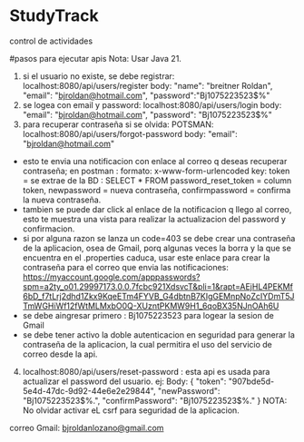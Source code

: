 # StudyTrack
control de actividades

#pasos para ejecutar apis
Nota: Usar Java 21.
1. si el usuario no existe, se debe registrar: localhost:8080/api/users/register   body: "name": "breitner Roldan", "email": "bjroldan@hotmail.com", "password":"Bj1075223523$%"
2. se logea con email y password: localhost:8080/api/users/login  body: "email": "bjroldan@hotmail.com", "password": "Bj1075223523$%"
3. para recuperar contraseña si se olvida: POTSMAN: localhost:8080/api/users/forgot-password  body: "email": "bjroldan@hotmail.com"
- esto te envia una notificacion con enlace al correo q deseas recuperar contraseña;  en postman : formato: x-www-form-urlencoded  key: token = se extrae de la BD : SELECT * FROM password_reset_token = column token, newpassword = nueva contraseña, confirmpassword = confirma la nueva contraseña.
- tambien se puede dar click al enlace de la notificacion q llego al correo, esto te muestra una vista para realizar la actualizacion del password y confirmacion. 
- si por alguna razon se lanza un code=403 se debe crear una contraseña de la aplicacion, osea de Gmail, porq algunas veces la borra y la que se encuentra en el .properties caduca, usar este enlace para crear la contraseña para el correo que envia las notificaciones: https://myaccount.google.com/apppasswords?spm=a2ty_o01.29997173.0.0.7fcbc921XdsvcT&pli=1&rapt=AEjHL4PEKMf6bD_f7tLrj2dhd1Zkx9KqeETm4FYVB_G4dbtnB7KIgGEMnpNoZcIYDmT5JTmWGHiWf12fWtMLMxbO0Q-XUzntPKMW9H1_6qoBX35NJnOAh6U 
- se debe aingresar primero : Bj1075223523 para logear la sesion de Gmail
- se debe tener activo la doble autenticacion en seguridad para generar la contraseña de la aplicacion, la cual permitira el uso del servicio de correo desde la api.
4. localhost:8080/api/users/reset-password : esta api es usada para actualizar el password del usuario. ej: Body: {
    "token": "907bde5d-5e4d-47dc-9d92-44e6e2e29844",
    "newPassword": "Bj1075223523$%.",
    "confirmPassword": "Bj1075223523$%."
}
NOTA: No olvidar activar eL csrf para seguridad de la aplicacion.

correo Gmail: bjroldanlozano@gmail.com


